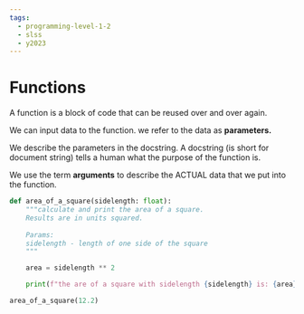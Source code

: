 ```yaml
---
tags:
  - programming-level-1-2
  - slss
  - y2023
---
```

# Functions

A function is a block of code that can be reused over and over again.

We can input data to the function. we refer to the data as **parameters.**

We describe the parameters in the docstring. A docstring (is short for document string) tells a human what the purpose of the function is.

We use the term **arguments** to describe the ACTUAL data that we put into the function.

```python
def area_of_a_square(sidelength: float):
	"""calculate and print the area of a square.
	Results are in units squared.
	
	Params:
	sidelength - length of one side of the square
	"""

	area = sidelength ** 2

	print(f"the are of a square with sidelength {sidelength} is: {area} square units")

area_of_a_square(12.2)
```

